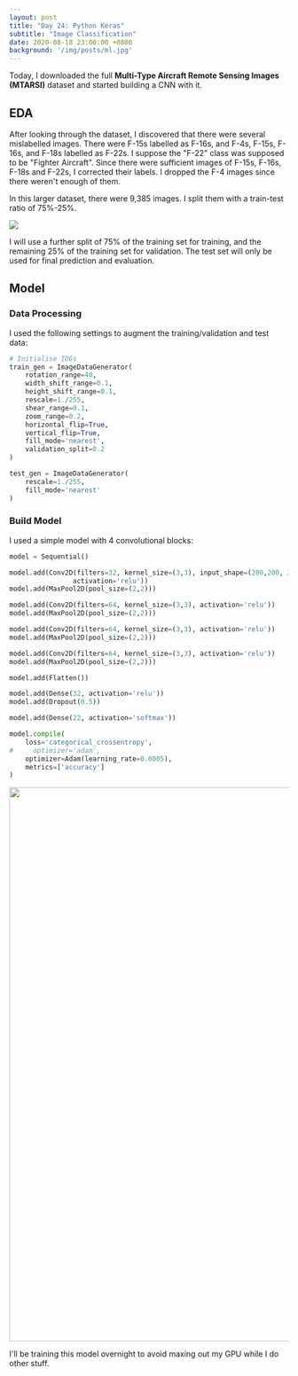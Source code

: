 ```yaml
---
layout: post
title: "Day 24: Python Keras"
subtitle: "Image Classification"
date: 2020-08-18 23:00:00 +0800
background: '/img/posts/ml.jpg'
---
```


Today, I downloaded the full **Multi-Type Aircraft Remote Sensing Images (MTARSI)** dataset and started building a CNN with it.

## EDA
After looking through the dataset, I discovered that there were several mislabelled images. There were F-15s labelled as F-16s, and F-4s, F-15s, F-16s, and F-18s labelled as F-22s. I suppose the "F-22" class was supposed to be "Fighter Aircraft". Since there were sufficient images of F-15s, F-16s, F-18s and F-22s, I corrected their labels. I dropped the F-4 images since there weren't enough of them.

In this larger dataset, there were 9,385 images. I split them with a train-test ratio of 75%-25%.

<img src="/365DaysOfDS/img/posts/day024-01.png" style='margin-left: auto; margin-right: auto; display: block;'>

I will use a further split of 75% of the training set for training, and the remaining 25% of the training set for validation. The test set will only be used for final prediction and evaluation.

## Model

### Data Processing
I used the following settings to augment the training/validation and test data:

```py
# Initialise IDGs
train_gen = ImageDataGenerator(
    rotation_range=40,
    width_shift_range=0.1,
    height_shift_range=0.1,
    rescale=1./255,
    shear_range=0.1,
    zoom_range=0.2,
    horizontal_flip=True,
    vertical_flip=True,
    fill_mode='nearest',
    validation_split=0.2
)

test_gen = ImageDataGenerator(
    rescale=1./255,
    fill_mode='nearest'
)
```

### Build Model
I used a simple model with 4 convolutional blocks:

```py
model = Sequential()

model.add(Conv2D(filters=32, kernel_size=(3,3), input_shape=(200,200, 3),
                activation='relu'))
model.add(MaxPool2D(pool_size=(2,2)))

model.add(Conv2D(filters=64, kernel_size=(3,3), activation='relu'))
model.add(MaxPool2D(pool_size=(2,2)))

model.add(Conv2D(filters=64, kernel_size=(3,3), activation='relu'))
model.add(MaxPool2D(pool_size=(2,2)))

model.add(Conv2D(filters=64, kernel_size=(3,3), activation='relu'))
model.add(MaxPool2D(pool_size=(2,2)))

model.add(Flatten())

model.add(Dense(32, activation='relu'))
model.add(Dropout(0.5))

model.add(Dense(22, activation='softmax'))

model.compile(
    loss='categorical_crossentropy',
#     optimizer='adam',
    optimizer=Adam(learning_rate=0.0005),
    metrics=['accuracy']
)
```

<img src="/365DaysOfDS/img/posts/day024-02.png" height='1000' style='margin-left: auto; margin-right: auto; display: block;'>

I'll be training this model overnight to avoid maxing out my GPU while I do other stuff.